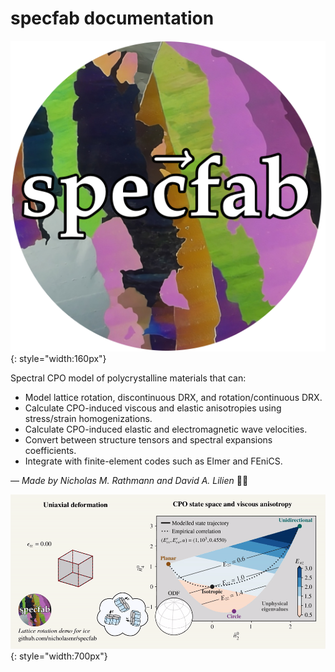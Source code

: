 # specfab documentation

![](https://raw.githubusercontent.com/nicholasmr/specfab/main/images/logo/logo.png){: style="width:160px"}

Spectral CPO model of polycrystalline materials that can: 

- Model lattice rotation, discontinuous DRX, and rotation/continuous DRX.
- Calculate CPO-induced viscous and elastic anisotropies using stress/strain homogenizations.
- Calculate CPO-induced elastic and electromagnetic wave velocities.
- Convert between structure tensors and spectral expansions coefficients.
- Integrate with finite-element codes such as Elmer and FEniCS.

&mdash; *Made by Nicholas M. Rathmann and David A. Lilien* 👨‍💻

![](https://github.com/nicholasmr/specfab/raw/main/demo/cube-crush-animation/Eij-trajectory/Eij-trajectory.gif){: style="width:700px"}

